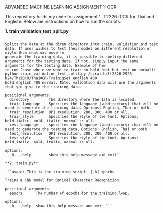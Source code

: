 ﻿ADVANCED MACHINE LEARNING ASSIGNMENT 1: OCR

This repository holds my code for assignment 1 LT2326 (OCR for Thai and English).
Below are instructions on how to run the scripts.

**1. train_validation_test_split.py**
   
```usage: Train and test data splitting program [-h] directory train_language train_resolution train_style test_language test_resolution test_style

Splits the data at the diven directory into train, validation and test data. If user wishes to test their model on different resolution or style than what was used to
generate the training data, it is possible to speficy different arguments for the testing data. If not, simply input the same arguments for the testing data. Example of how
to run (case where we want to train on bold font but test on normal): python train_validation_test_split.py /scratch/lt2326-2926-h24/ThaiOCR/ThaiOCR-TrainigSet english 400
bold english 400 normal. Note: validation data will use the arguments that you give to the training data.

positional arguments:
  directory         The directory where the data is located.
  train_language    Specifies the language (subdirectory) that will be used to generate the training data. Options: English, Thai or both.
  train_resolution  DPI resolution. 200, 300, 400 or all.
  train_style       Specifies the style of the font. Options: bold_italic, bold, italic, normal or all.
  test_language     Specifies the language (subdirectory) that will be used to generate the testing data. Options: English, Thai or both.
  test_resolution   DPI resolution. 200, 300, 400 or all.
  test_style        Specifies the style of the font. Options: bold_italic, bold, italic, normal or all.

options:
  -h, --help        show this help message and exit´´´

**2. train.py**

```usage: This is the training script. [-h] epochs

Trains a CNN model for Optical Character Recognition.

positional arguments:
  epochs      The number of epochs for the training loop.

options:
  -h, --help  show this help message and exit ´´´


  
